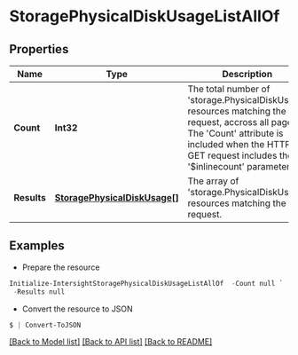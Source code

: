 # StoragePhysicalDiskUsageListAllOf
## Properties

Name | Type | Description | Notes
------------ | ------------- | ------------- | -------------
**Count** | **Int32** | The total number of &#39;storage.PhysicalDiskUsage&#39; resources matching the request, accross all pages. The &#39;Count&#39; attribute is included when the HTTP GET request includes the &#39;$inlinecount&#39; parameter. | [optional] 
**Results** | [**StoragePhysicalDiskUsage[]**](StoragePhysicalDiskUsage.md) | The array of &#39;storage.PhysicalDiskUsage&#39; resources matching the request. | [optional] 

## Examples

- Prepare the resource
```powershell
Initialize-IntersightStoragePhysicalDiskUsageListAllOf  -Count null `
 -Results null
```

- Convert the resource to JSON
```powershell
$ | Convert-ToJSON
```

[[Back to Model list]](../README.md#documentation-for-models) [[Back to API list]](../README.md#documentation-for-api-endpoints) [[Back to README]](../README.md)

